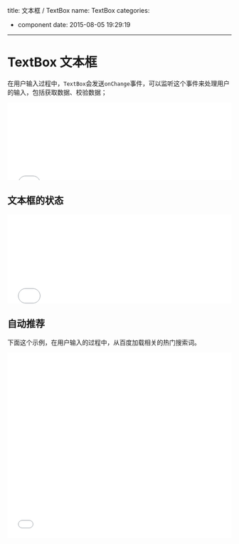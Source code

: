 title: 文本框 / TextBox
name: TextBox
categories:
  - component
date: 2015-08-05 19:29:19
---

# TextBox 文本框

在用户输入过程中，`TextBox`会发送`onChange`事件，可以监听这个事件来处理用户的输入，包括获取数据、校验数据；

<iframe height='174' scrolling='no' src='//codepen.io/jinzhubaofu/embed/ZGwrbQ/?height=174&theme-id=17600&default-tab=result' frameborder='no' allowtransparency='true' allowfullscreen='true' style='width: 100%;'>
    See the Pen <a href='http://codepen.io/jinzhubaofu/pen/ZGwrbQ/'>ZGwrbQ</a> by leon (<a href='http://codepen.io/jinzhubaofu'>@jinzhubaofu</a>) on <a href='http://codepen.io'>CodePen</a>.
</iframe>

## 文本框的状态

<iframe height='200' scrolling='no' src='//codepen.io/jinzhubaofu/embed/yNZveN/?height=200&theme-id=17600&default-tab=result' frameborder='no' allowtransparency='true' allowfullscreen='true' style='width: 100%;'>
    See the Pen <a href='http://codepen.io/jinzhubaofu/pen/yNZveN/'>yNZveN</a> by leon (<a href='http://codepen.io/jinzhubaofu'>@jinzhubaofu</a>) on <a href='http://codepen.io'>CodePen</a>.
</iframe>

## 自动推荐

下面这个示例，在用户输入的过程中，从百度加载相关的热门搜索词。

<iframe height='416' scrolling='no' src='//codepen.io/jinzhubaofu/embed/VLgQaQ/?height=416&theme-id=17600&default-tab=result' frameborder='no' allowtransparency='true' allowfullscreen='true' style='width: 100%;'>
    See the Pen <a href='http://codepen.io/jinzhubaofu/pen/VLgQaQ/'>VLgQaQ</a> by leon (<a href='http://codepen.io/jinzhubaofu'>@jinzhubaofu</a>) on <a href='http://codepen.io'>CodePen</a>.
</iframe>
